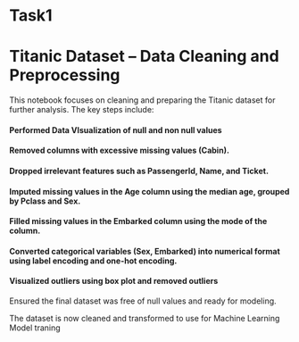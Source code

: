 # Task1

# Titanic Dataset – Data Cleaning and Preprocessing
This notebook focuses on cleaning and preparing the Titanic dataset for further analysis. The key steps include:

#### Performed Data VIsualization of null and non null values 

#### Removed columns with excessive missing values (Cabin).

#### Dropped irrelevant features such as PassengerId, Name, and Ticket.

#### Imputed missing values in the Age column using the median age, grouped by Pclass and Sex.

#### Filled missing values in the Embarked column using the mode of the column.

#### Converted categorical variables (Sex, Embarked) into numerical format using label encoding and one-hot encoding.

#### Visualized outliers using box plot and removed outliers 

Ensured the final dataset was free of null values and ready for modeling.

The dataset is now cleaned and transformed to use for Machine Learning Model traning
